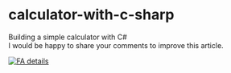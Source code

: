 # calculator-with-c-sharp

Building a simple calculator with C#  
I would be happy to share your comments to improve this article.


[![FA details](https://flyclipart.com/thumb2/link-icon-172190.png)]([https://instagram.com/poemse](https://poemse.com/2020/11/30/%d9%85%d8%a7%d8%b4%db%8c%d9%86-%d8%ad%d8%b3%d8%a7%d8%a8-c-%d9%be%db%8c%d8%b4%d8%b1%d9%81%d8%aa%d9%87-%d8%a8%d8%ae%d8%b4-1/))

